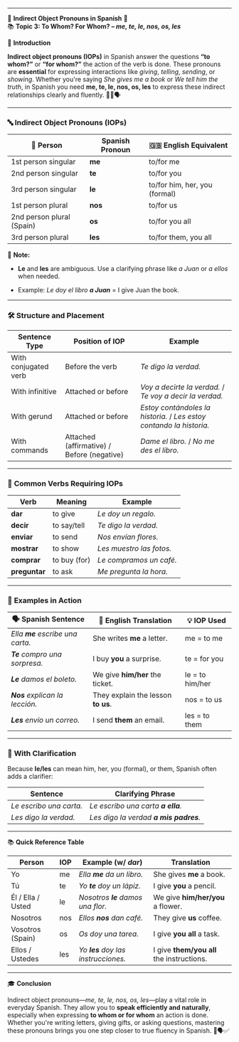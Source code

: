 
---
🌟 **Indirect Object Pronouns in Spanish** 🌟  
📚 **Topic 3: To Whom? For Whom? – _me, te, le, nos, os, les_**

📘 **Introduction**

**Indirect object pronouns (IOPs)** in Spanish answer the questions **“to whom?”** or **“for whom?”** the action of the verb is done. These pronouns are **essential** for expressing interactions like _giving_, _telling_, _sending_, or _showing_. Whether you're saying _She gives me a book_ or _We tell him the truth_, in Spanish you need **me, te, le, nos, os, les** to express these indirect relationships clearly and fluently. 📩🎁🗣️

---

### 🔤 **Indirect Object Pronouns (IOPs)**

|👤 Person|Spanish Pronoun|🇬🇧 English Equivalent|
|---|---|---|
|1st person singular|**me**|to/for me|
|2nd person singular|**te**|to/for you|
|3rd person singular|**le**|to/for him, her, you (formal)|
|1st person plural|**nos**|to/for us|
|2nd person plural (Spain)|**os**|to/for you all|
|3rd person plural|**les**|to/for them, you all|

🧠 **Note:**

- **Le** and **les** are ambiguous. Use a clarifying phrase like _a Juan_ or _a ellos_ when needed.
    
- Example: _Le doy el libro **a Juan**_ = I give Juan the book.
    

---

### 🛠️ **Structure and Placement**

|Sentence Type|Position of IOP|Example|
|---|---|---|
|With conjugated verb|Before the verb|_Te digo la verdad._|
|With infinitive|Attached or before|_Voy a decirte la verdad._ / _Te voy a decir la verdad._|
|With gerund|Attached or before|_Estoy contándoles la historia._ / _Les estoy contando la historia._|
|With commands|Attached (affirmative) / Before (negative)|_Dame el libro._ / _No me des el libro._|

---

### 📘 **Common Verbs Requiring IOPs**

|Verb|Meaning|Example|
|---|---|---|
|**dar**|to give|_Le doy un regalo._|
|**decir**|to say/tell|_Te digo la verdad._|
|**enviar**|to send|_Nos envían flores._|
|**mostrar**|to show|_Les muestro las fotos._|
|**comprar**|to buy (for)|_Le compramos un café._|
|**preguntar**|to ask|_Me pregunta la hora._|

---

### 🧠 **Examples in Action**

|🗣️ Spanish Sentence|💬 English Translation|💡 IOP Used|
|---|---|---|
|_Ella **me** escribe una carta._|She writes **me** a letter.|me = to me|
|_**Te** compro una sorpresa._|I buy **you** a surprise.|te = for you|
|_**Le** damos el boleto._|We give **him/her** the ticket.|le = to him/her|
|_**Nos** explican la lección._|They explain the lesson **to us**.|nos = to us|
|_**Les** envío un correo._|I send **them** an email.|les = to them|

---

### 🎯 **With Clarification**

Because **le/les** can mean him, her, you (formal), or them, Spanish often adds a clarifier:

|Sentence|Clarifying Phrase|
|---|---|
|_Le escribo una carta._|_Le escribo una carta **a ella**._|
|_Les digo la verdad._|_Les digo la verdad **a mis padres**._|

---

📚 **Quick Reference Table**

|Person|IOP|Example (w/ _dar_)|Translation|
|---|---|---|---|
|Yo|me|_Ella **me** da un libro._|She gives **me** a book.|
|Tú|te|_Yo **te** doy un lápiz._|I give **you** a pencil.|
|Él / Ella / Usted|le|_Nosotros **le** damos una flor._|We give **him/her/you** a flower.|
|Nosotros|nos|_Ellos **nos** dan café._|They give **us** coffee.|
|Vosotros (Spain)|os|_Os doy una tarea._|I give **you all** a task.|
|Ellos / Ustedes|les|_Yo **les** doy las instrucciones._|I give **them/you all** the instructions.|

---

🎓 **Conclusion**

Indirect object pronouns—_me, te, le, nos, os, les_—play a vital role in everyday Spanish. They allow you to **speak efficiently and naturally**, especially when expressing **to whom or for whom** an action is done. Whether you're writing letters, giving gifts, or asking questions, mastering these pronouns brings you one step closer to true fluency in Spanish. 💌🗣️✅